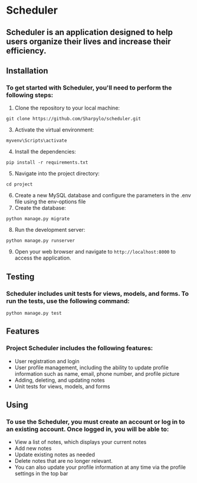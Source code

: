 # Scheduler
## Scheduler is an application designed to help users organize their lives and increase their efficiency.

## Installation
### To get started with Scheduler, you'll need to perform the following steps:
1. Clone the repository to your local machine:
```
git clone https://github.com/Sharpylo/scheduler.git
```
3. Activate the virtual environment:
```
myvenv\Scripts\activate
```
4. Install the dependencies:
```
pip install -r requirements.txt
```
5. Navigate into the project directory:
```
cd project
```
6. Create a new MySQL database and configure the parameters in the .env file using the env-options file
7. Create the database:
```
python manage.py migrate
```
8. Run the development server:
```
python manage.py runserver
```
9. Open your web browser and navigate to ```http://localhost:8000``` to access the application.

## Testing
### Scheduler includes unit tests for views, models, and forms. To run the tests, use the following command:

```
python manage.py test
```

## Features
### Project Scheduler includes the following features:
- User registration and login
- User profile management, including the ability to update profile information such as name, email, phone number, and profile picture
- Adding, deleting, and updating notes
- Unit tests for views, models, and forms

## Using
### To use the Scheduler, you must create an account or log in to an existing account. Once logged in, you will be able to:
- View a list of notes, which displays your current notes
- Add new notes 
- Update existing notes as needed
- Delete notes that are no longer relevant.
- You can also update your profile information at any time via the profile settings in the top bar




